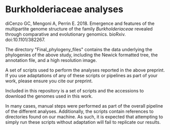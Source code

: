 # Burkholderiaceae analyses

diCenzo GC, Mengoni A, Perrin E. 2018. Emergence and features of the multipartite genome structure of the family *Burkholderiaceae* revealed through comparative and evolutionary genomics. bioRxiv. doi:10.1101/382267.

The directory "Final_phylogeny_files" contains the data underlying the phylogenies of the above study, including the Newick formatted tree, the annotation file, and a high resolution image.

A set of scripts used to perform the analyses reported in the above preprint. If you use adaptations of any of these scripts or pipelines as part of your work, please ensure you cite our preprint.

Included in this repository is a set of scripts and the accessions to download the genomes used in this work.

In many cases, manual steps were performed as part of the overall pipeline of the different analyses. Additionally, the scripts contain references to directories found on our machine. As such, it is expected that attempting to simply run these scripts without adaptation will fail to replicate our results.
